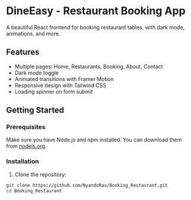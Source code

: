# DineEasy - Restaurant Booking App

A beautiful React frontend for booking restaurant tables, with dark mode, animations, and more.

## Features

- Multiple pages: Home, Restaurants, Booking, About, Contact
- Dark mode toggle
- Animated transitions with Framer Motion
- Responsive design with Tailwind CSS
- Loading spinner on form submit

## Getting Started

### Prerequisites

Make sure you have Node.js and npm installed. You can download them from [nodejs.org](https://nodejs.org/).

### Installation

1. Clone the repository:

```bash
git clone https://github.com/NyandoRas/Booking_Restaurant.git
cd Booking_Restaurant
